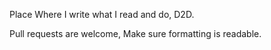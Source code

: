 Place Where I write what I read and do, D2D.

Pull requests are welcome, Make sure formatting is readable.
